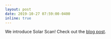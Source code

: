 ```yaml
---
layout: post
date: 2019-10-27 07:59:00-0400
inline: true
---
```


We introduce Solar Scan! Check out the 
<a class="linktext" target="_blank" rel="noopener noreferrer" href="blog/2019/solarscan/">blog post</a>.
